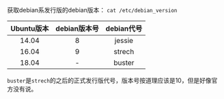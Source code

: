 获取debian系发行版的debian版本：
`cat /etc/debian_version`

|Ubuntu版本 | debian版本号 |  debian代号
|:---------:|:--------:|:---------:|
| 14.04   |   8       |    jessie |
| 16.04   |   9       |   strech |
| 18.04   |    -       |   buster |
`buster`是`strech`的之后的正式发行版代号，版本号按道理应该是10，但是好像官方没有说。
